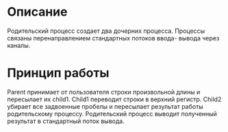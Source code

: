 # Описание

Родительский процесс создает два дочерних процесса. Процессы связаны перенаправлением стандартных потоков ввода-
вывода через каналы.

# Принцип работы

Parent принимает от пользователя строки произвольной длины и пересылает их child1. Child1 переводит строки в верхний регистр. Child2 убирает все задвоенные пробелы и пересылает результат работы родительскому процессу. Родительский процесс выводит полученный результат в стандартный поток вывода.
